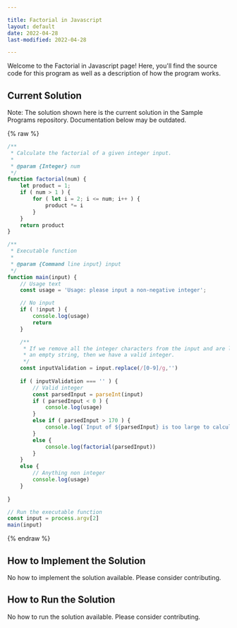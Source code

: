 ```yaml
---

title: Factorial in Javascript
layout: default
date: 2022-04-28
last-modified: 2022-04-28

---
```


Welcome to the Factorial in Javascript page! Here, you'll find the source code for this program as well as a description of how the program works.

## Current Solution

Note: The solution shown here is the current solution in the Sample Programs repository. Documentation below may be outdated.

{% raw %}

```Javascript
/**
 * Calculate the factorial of a given integer input.
 * 
 * @param {Integer} num 
 */
function factorial(num) {
    let product = 1;
    if ( num > 1 ) {
        for ( let i = 2; i <= num; i++ ) {
            product *= i
        }
    }
    return product
}

/**
 * Executable function
 * 
 * @param {Command line input} input 
 */
function main(input) {
    // Usage text
    const usage = 'Usage: please input a non-negative integer';

    // No input
    if ( !input ) {
        console.log(usage)
        return
    }

    /**
     * If we remove all the integer characters from the input and are left with
     * an empty string, then we have a valid integer.
     */
    const inputValidation = input.replace(/[0-9]/g,'')
    
    if ( inputValidation === '' ) {
        // Valid integer
        const parsedInput = parseInt(input)
        if ( parsedInput < 0 ) {
            console.log(usage)
        }
        else if ( parsedInput > 170 ) {
            console.log(`Input of ${parsedInput} is too large to calculate a factorial for. Max input is 170.`)
        }
        else {
            console.log(factorial(parsedInput))
        }
    }
    else {
        // Anything non integer
        console.log(usage)
    }
    
}

// Run the executable function
const input = process.argv[2]
main(input)
```

{% endraw %}

## How to Implement the Solution

No how to implement the solution available. Please consider contributing.

## How to Run the Solution

No how to run the solution available. Please consider contributing.